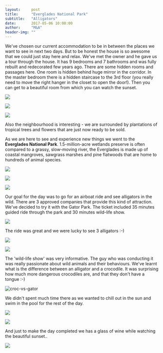 ```yaml
---
layout:     post
title:      "Everglades National Park"
subtitle:   "Alligators"
date:       2017-05-06 10:00:00
author:     "M&A"
header-img: ""
---
```


We've chosen our current accommodation to be in between the places we want to see in next two days. But to be honest the house is so awesome that we could just stay here and relax. We've met the owner and he gave us a tour through the house. It has 9 bedrooms and 7 bathrooms and was fully rebuilt and redecorated few years ago. There are some hidden rooms and passages here. One room is hidden behind huge mirror in the corridor. In the master bedroom there is a hidden staircase to the 3rd floor (you really need to move the right hanger in the closet to open the door!). Then you can get to a beautiful room from which you can watch the sunset.

![](https://lh3.googleusercontent.com/J46tjym0RFtlTLemT91wDdZrE5r1JgFJ_mxYY_WIRkqpZ5KMdrc409o0QFr9pq5cxjPpd4aYGnd7NX49-xxNeeDRo38ogMmxZmJthnkrTJ97MqQWCf-3q8jPbDsqxnviQaABpnOaE2LI9JTomp0bu0NB9tTHM4JdxZWf7fDqukAqcTYZ5zpP6sFccxu00PeGLoTqG3Aj2k0CrRBHJo_vBP2HYwGh1wNiCUMQb-eGMEajt44PMMZ9p14NVOqL6GzLpRmzn1k9pO1VFjv89aCiSOXyLJ5LWDwg2b8W0qMw2DAxdu_qTjNAG_KIQp5I2cNGVE81hqHgxvgjMuf2j-Xs92fGCZv8HoxY8hVNpSwD9Q1j6YDRJTyNYjbN2_DVYnfqEtkR0PtZVT-pfBXNq0b4UuL5RLadLVsfGQTz3VaabU-aP51YznIpSaVT62ds_yq_5HG2aDjUknh-DK-rs5tbZnnx21k_SFC8GpPzx5ZKQ814oYWehCfAqwZrjKwGq3YdOXGmfVw2FZWJCvUaECdwms1qBgyc4SPkj8Pv6UBPt52Px1q-LmKGYNqQlQGFgLG6R6yxJFuWgOzcS9NU4gTCg04kAzDtdRJNoUjGPFY1sgULl2wtPDd2=w1387-h781-no)

![](https://lh3.googleusercontent.com/enQBKU6F-J21unVcrbscV3yNldkaMGVwqRxAe4dSC8URYP6c-SGsjZpqR-HdogGBaUPc2MDknNH0ODFta0exOAgxAqfUOZMaLUli-UHLwkBMA0iyB7MZNuho3KbwtDsLr1z-AoVE4M66VStzyQIqD9iD5WgE5xMHM4500CjHmfQB1myryEQGGymcpfiEmOtACHFmowjLfrwck0r2gHSrx1yKcsiHnyw-9etJSwsGUFsppZS-0APeH6xMpYoVJxlzUV4TeT3T4UwexVIZEsywZty-L9rBNg4kfyODLmksfrESe1WvZmCVubeQdujYIFy9aKIoaIRfQT-dd-P3aXfB9DKbLyheWe3NgFxjqJNAOBraYrPtL9SCBGmUgniZgsRFxBX9Ww-_l7sgW4KRuJh23Xps4I1dR589y1WNLLDx8PcEJziJ4ZiFO4wJqonnwFVJDL96jwSyduarKa8Jea8gBZfcVHu2LgtBWAiKLRn_n5Bgd86y5poux4jvAwiDlHZi5Cu9O2a2NChByww_33H7611gCzQRFVw62wJ5u8-Zzj3P5dzOmBoqc0Ab_xpcc-a_Bzn-kEprj0ciItB5ftiOtxdGEFHScu6JgA9Qx_l0O1yonrSrW113=w1387-h781-no)

![](https://lh3.googleusercontent.com/fmmeyykTELVbgXSTms8hosLJDU21v94bPRr2x1fHusz2yhUqzKNgRPlD4CUoPasIwtCaKuBEkVRV_PG2qNGRo9jhql1X4mTorcIM7scV5ZVWSQqbHaqFJp76CHYRSaK40gzsuNl832xiR5QFDulxJPTIohahpMLJ9jHX0T9HNoTt_pbEMvt-__6DdVSfrwSd_G1mJ9ff34ANHmVzofm27pjgh_cakL-maZY2ugbl1LWdqtUqUlHVvtLf5TH8ADbjU7eo0qTJBX6N1wbc_6hAV12ESJV5uvDwIi9_ljzn2R1NvQkZovFcwH-J2P98RuLPYKlQknrMXNudN8LW4Cd6tSQOb-lgBeXwbC3Yyw9Au7KFcw1IEK-gW6Vbh6RzGcx8wuYFvRewXAIvawAzHQB8nuas_lQz9SlF-NBWtuShqICWTQ1UJjzAt0AV0dXNUDwpO-rr8L7GCf63GE3-Qam_8hEz9zpMEK87_nuqEvlbumVrrjdlXV6nuw5-9YcUvrGGg08twAn6UdB0uCaaCN-nVm0WsKDYsNuVP4lM04ByrXDgJuGcHai5R2ZpXZPwTBljokXSoaawqDJNJ-99pzsvqTPPvr4FwdIv-d0kYu-Juh38-PyqNFbapa3qBI7T0nDuwii4xapbGua-w8oVr2IUO1YdKH4xwegHUF9GCZ8Lw6k=w920-h517-no)

Also the neighbourhood is interesting - we are surrounded by plantations of tropical trees and flowers that are just now ready to be sold.

As we are here to see and experience new things we went to the **Everglades National Park**. 1.5-million-acre wetlands preserve is often compared to a grassy, slow-moving river, the Everglades is made up of coastal mangroves, sawgrass marshes and pine flatwoods that are home to hundreds of animal species.

![](https://lh3.googleusercontent.com/JOZnyYeQeZm55Ur-r5Noch-GTzykuDuV7zWdxU-1r65CTaV3v1kSmb2ZIwpEB3GDm7AT2k2GWQBBEHYWSIkgfrA1iDqgLesfp5cNjeBBUapVD4BYLqGoCnbpaWzSoVEDCqFMaTLMt1CCbGnY08o9GhkGNoDFOtuS7zgyAbsvx1Y5lOaLSs4TDxjbkQ5YYJRrtNZBV-EXHjE5kl9tHuaQplBQUqdryWpxPiKaCGMcXFV5RJDQNE0-iU79Ppv7exMOsgHtnKmLvNXXucjXAlqLeas9o2VgA_Tw2_Iy03_1UOAmo1ppSTpoqnumXX7WjqBqAMPer8LBiT-1KhIyPLZcUt55mgMEFOKlxwENwIKGxCuoZ19EZN3Na6v1IhytkAppWVF8aCv3bIk3yPiHOr3kZCl4iyD0yxSrhwl9UIA1T3JJ_raJAm_zaMg9eiCN0-NdEK962AphkeQUlVMGMNEODto5tX0M9OVnApYmY4vOPlsBoDN_kueIJcekNeVcWGVmhBWJJE5uDeR57j1sxgldRtHgz4jFBbJjaTn0mGECtkNMagP4fkmiuftRRqUSu6tFgQFVQVyEFfEGNmLv16ME5UGN33Bu-8l0AhMLhX6fpXc8TlSkUaXYG5q6_Tqw73i0oo9iBBbn28RDQZ_kvwZUcMxHMc5DVDWyhovDVLyq458=w920-h517-no)

![](https://lh3.googleusercontent.com/hoxOccJiNkDlEulBQgJhsiIkihLoQ3KWYjpCJd-EDJdpW3joc9TOraj_46fFVTq_FuT9No_8Xsfarat79eRdDkTVuIJ4lF__uVLPBJzjUYssxR-eWRMpRWuIgG5CYTF6hnGiP2CuBrmif_EVCcP2vdFkz_PzqvvAqwNwpQyeheIH9pS0eE_oiUs2cz0s8JTROhd6ZINuf9hd6tiRiKa5BVmXWxznaYky5r7XexKCDQ8G7CLiwQKMX8AD29KrjbGRALGAwiU8ezdkojbLYJe1zC0iFdrl09ql6DzBGW_-Plz8c6qlf9COJ0aM-hZdrdonYqTSQA798eSL9EMCXj7qV_EIx6clGGX0yCVoAXJQhhp8zkq_N004dwdQBqd0QToUqPI-YGWp5APXTFtbBNq_26aACr0ryg1aqpJ2AnAZvFLBf66BKqp0wTlbzZGQPnpDYHw38UbpdujiW9Uk2Sw3xF8VxTWOFlm_s03WXqS5dEFhAphmVe86SPV9Pl31yalvj7e1GaHZT3jQA8dkolwEE4GS6eObg-VHbUQLuha_u0CCaJWi-c53QwRmjDNvzGNKPhEv5PcUulu3k3yVqicfWbOpm2P-mdR5x-vUhRZ1iZbrd6iAXu6ddKc5bX3qqZBiX4oZ6uJYApqHuWt-RD3OLQkPQX5NPOIhUsrh72Ww3Cc=w920-h517-no)

![](https://lh3.googleusercontent.com/gLHRHD2ZgD6zxVW4d2lcr7L7deUwtQxf0ODcYef934Ddvmv3JHRiicjdZkbH9fcEs55-RaQCRpAZ0OkJ85VvVGpDczk0wmKF43p31V0F897agxPi_3iqg5BFj9jGAPmqNTXn_uenkrlrMaHsqFO6oWgfClEDsLlzfhRyGS2ZyaauxMqSZupeo2LINJa2J_ceMGsOqiGMdoByD5VujSvFII5TroINoQlSHDkLUf1fP5TNcDKo2u5bWVLv4p557GVi1IHk1prF0hrptQVg19gOqHZnkuz-GWdSt7nHatfvcZFBBtVRz9luZDKq7PkF14u3elbTd99S0rUejtL3_bNWwrzrrruL6zNWQ0W7_snV2Zygzcgc8yadR0YlzE50kMW3jkaoHedTUb_zPmR_kvpME_f-ovAyOjx95FyKiWH7BM2JfPTWmA_17gx5ZRB5y0uWEWyNifjwKAJoZC7MiZ0Q_dHufQ_A7z4nweOjCuPUvmePlgcBpjG1UxS0zqU774sY_-tL59rUyGgoVPIC20zd-o9hi7QskQ_O4-tOVnJ3YBsHTVivTT7XZyLjXiZc5WZCDtB8XtNjnfbesWJm9Miarq8sRBWQTgUI18jPKjahYtZAMkdUcuoiW3GcBUWT2WURXf5yVAeuvOkxiP4InNVjzGd-X98p9VKqc7WM_yWfTgI=w920-h517-no)

Our goal for the day was to go for an airboat ride and see alligators in the wild. There are 3 approved companies that provide this kind of attraction. We've decided to try it with the Gator Park. The ticket included 35 minutes guided ride through the park and 30 minutes wild-life show.

![](https://lh3.googleusercontent.com/NP_8Jl2_V8wxRr3911605vp5FOqI4pP_JAOkfCxSk5a9OrlbFnm48i9ycjz3w5Lt00LSUXqs2kSIgiGyBH1bbMrpUytM4fv5CVLFdOb6e0gm0zB5NGr0NE8CU228gH_oyQTYZgwlxdW73rN7D-c57QkeUFzVL3OqvKnjQAd9kWGk5_90EzudL420FyibjyHSqfgwHsm8tdZnN_M4tMzny1daVlkHRBV0cddLe9-i_WL6cnJDfFHFLgULjb9E93484FMnb1oCRLgFnWtvM_A0uME9TQxbcJ5XklzgoWsjr1dp4PiRbE5IA-7E9dcewtpIEzlKvBeUNrXK8eISeqFug2aDCq0rAroWUa_snzk_3PyYhY5gLFe53L3wgvSJH2QtQrrHXMTQ96u6fomOpU6krF-eqGlVOZZWlDLqfT8tbohMzDCZAh8xqj2D3eUjkQh4KUseMA8Aczf3YZlTsbp2YvdnbmhLdGShGCL-1UAd6iM-u3d3rJxd4FYmaGK6eRyTjlguV9zLZSg65fIIcbF2gbGd1rwboe1osKXw_I63zbqtSQPhH2SCl1qkBYRB1Mix1l6QbzPmUhDx6C-Uq5_Ae1HzKJX8Ah-kjDKQ3WJ9ln0H8eB7qUPprK1jzAznBQesbOC5fCXmVGSmXt7sE7GwW-O8I9vvy_sfJ3bbEDgzDe0=w920-h517-no)

The ride was great and we were lucky to see 3 alligators :-)

![](https://lh3.googleusercontent.com/XU2JtGrc2veX3RqVDwBof2MDMwD_xJv4ECMx6tp5hMlTwhpXrBMm95G23YxnwncnQ4WrqaeWOebWhngpZZkICEDAaMmjlG0-7VN_l45Tfidm0C4KwSApuq5k6zITlFsBu9LvW4CAHHriSo0AmembIoPw04sjPeu-3LQxqEh9xIvpOGEi0x1quYo2zQKIqB9k242X6MQ--qLSCVd85GNOKgqoOU6Ht4wJfMbZ_sRne2AU5cVO4yg5SM1jmzhoYEkTU465F60QcU3_v6jMoVe80HlU3XJmqVvjpcmq-wzZGOiXyljlWYcCR06KAAUFdiY4t8k9iGcRtez9E2bZMVglFZGkjOPnoWwcExmQ2pGxvKaivXkBGiUssj6-WRjIczXk-A-KUUGMVgGZK9m4pYtUiae4Xt1od5aIHvyaLVrRQeDCkARf7OeqK4KZ9FLgu2kerCj_g8t_9QwkJtUufcvD9ZsGj3r-duA3JUxIc9sL8iZPwRpIucWUxx-X7XiVNjXmj5k4Eoxt9Ow-CN8cSfoNwTsm7_n4braqrSNP6GvJJxZbRb4FTAfLbzYG-H-07uqic4h5wkzB9IhZtuxPw6DkLTg4pVKTEEJMoLipcvKSIE8XlGiZfjsC8lFsDJ_7C_UgHXU_RGVYt686G_Mv7HFXazWusjKYwTaAkia3ZjKOjpE=w920-h517-no)

![](https://lh3.googleusercontent.com/D30-GulZDx74xAcvebLnyllfxwqK6spi23OJP1qkVd-19eusq-LpaC7LFqMB21pLCDKmo29tqLOcQMByRJkyy6lw1gNbw5UKFP5P1OyE7HNzyOkqE2ZdSmxxLPXW_Cx49CYqr7RpBvx5tXR6jM22QEDEwIMJ9ezURQ8Y1a8CAas7bIXn-LK1SWjYXwxBp2C-NMFnMgjDbtO5G98H1M9eHB83INKgn9lbJfz3UGmsDhWMQYiaLV14SJQbypteUf-wLllNjNvYKU4pHWPgbYH1QLyMQtDRtdNJ-mTr9y_I1XhT91UrIa_8L09VM5oAd2iA2VjqRVtNfex2nhZj3NBAVziszBLCL8a-6rsAnuuaAZr71Qvz2kJuJpuM9wGBAgh4to0wSsXuSvCK3soKXQ9iZwT99tsXWPv6nbbTmBgZicZkiB0xJwCvQtpdoSJeIEsimxUeOiOpYzVxI8RmrGb0E6W5ykxxybmFWZXnBgDt8gGUsvdKmkq-0-cconKW1SJVWGEtOZ0lQnxip4f5Rf5xJNUg31gyysQgPIJJei7-3l7IT-EG_IvXpEfnp0Ium_FlwEgXsq4CS46K0-0FHXHSQ0oEBeA_Gqe7_fYbo6Z6oC9bcdrZN46thy-PPW-IIpC3c-HzHd5L8oTrqsaiJFdpa2nOzz1ReNJttAvE0v8SBfE=w920-h517-no)

The 'wild-life show' was very informative. The guy who was conducting it was really passionate about wild animals and their behaviours.  We've learnt what is the difference between an alligator and a crocodile. It was surprising how much more dangerous crocodiles are, and that they don't have a tongue :-)

![croc-vs-gator](https://s-media-cache-ak0.pinimg.com/736x/66/fe/a1/66fea1ed934c2253f1ba43a53c50a1b2.jpg)

We didn't spent much time there as we wanted to chill out in the sun and swim in the pool for the rest of the day.

![](https://lh3.googleusercontent.com/25ck-RDFDijfyzD1wSrkpwm8E2Jw4mrWj17sUCFr55J9ItwmIpOypqxJS3UpRh3Yg3EOA3gEY_oXOp78bDUj2V6o5ODbcGcoTT-Vs07rulnDvtjFG2q4D0VfWc0Cs-3BshR7BxrY6-52tQZ5WVHjx1AoexQSHrNm82YnaK-7EIHLiI48sVV10_Bm_6cue-fV28mjFf0xlA-Mv_VS13QS8rHrBFI-5RGhro33dvPy419RteQVd9GTMMGUlIw4bXEdugU5BS5sxVLU8WS5KWn1FNFh-M3JHLp45rLzeum8HCucLzWLiQLn6l1vXTk5WmJCgrh20HHZQNi575JTZ1BL9-ZBTKsl6IElvcMNu_S5ulRWKbSRjVIBFIa8JzqQAIqt1RhxKT6d4FgO0KyaymnlV2HRHFg4PtqQunm4HbpdDZKCFQkId9G0Jqx7Dk6DD1L6njkUAeis3uuv18J7iFc8R_xU0ND96CfHIa_69d2xZtnTwBr4vrKt1sFjJVrfJ7wu8T3hWOl3Eol_KXZI6Rv-eWoyMyB0yjMU-yTeP4TbGyTTP0_zs1F4oPMtAmi2KBmEz_YVHCxlv8xH00OyZeJUhVbjoGkLoWg2Y8rZWudv6QLPgiWeo-wS=w1387-h781-no)

![](https://lh3.googleusercontent.com/veTAQdcV5x7snW_2XqcAy3PA9tsNN8U2mCCxQ3brfew4UIsFWoF16YtDQ2dVa_gYE20DKD1NcfP4ODeefg2RaUrsY7Q-XdcN-ObA9pvQRD_AQH9By2mxIz4m2fZondbDUdUK7K5qdKR9VRSah1I8KTXjKx7svtgylkOA9RadqTPkQbi945mmL7WFfAPKiuho0BmFrqbc40ZB8eULN4SjCuVelRLljDn6iglLHmfydvwPd0c5icp2IkcsPcUgi2byISSYtkKFGaSE9fSxu73h50DiGgTHE140IhG0qR_Akro3oerhHgKh2QCApzYjC4uuf88J_jTQMO2twxsIDkRQFEEv5KLyaPHoeMbktdMW8JDHbnWFm0XoPfVtMRhkv6bOpUtC4W9KlTNdbZRWzWARYR5LEMlOd8nLHgw0j8C-ZTm1UWnoc2-zfHCtRU6sENGT2-SUwH31iWATAm7JGtI16DX8qXBQ7ty8VM3qzAvXENUeU4VpRypIv_U0Zj_l_ZvKm-f6f24CQAJePkFyNWBSRttY9Z0Ex2f4KI236XlN9o7N4r1VLNwsx73aEz7R11UH_-n1bt3TMOavK0_MifoVCBmTsv035T9HD59s1pQOuTcgXIFshh8TNWe52jy2pEE6pVM7EkACctZc0W1YmQhbLmzFNbVW1eQUHT_jQK0HPcQ=w920-h517-no)

And just to make the day completed we has a glass of wine while watching the beautiful sunset..

![](https://lh3.googleusercontent.com/rXG7HUjQhOEDjI5ghdblhmEWZ2RdM9XAfPbFIhStvnofGYxSzfc-EM5tfy51BYDX6NObXxNIaEpTp18jmELrdcPmNbXHqtqMnqZJlnFDr-x9L_lvOeScU7GBafEt_QQsxny07dkDox_XWyxzxtj-ooPhYqXMv0hVnmJPtZZSYTJ4hdXczyax0PmK-rdbNzbon1l4OK2PEHr-U3f-PMJTWABxY5ehr4NHoZ86YJpgG3LaJd74oVnZDViuMmR0UvsM7LN3fjTJ6gldEfJSFJevpBRJoMvIg55oy3IcqgY4n_CVuLaZXDRfgnpioThPymLJNEuz1tT-PfPCSN5DX1bhPoizx44HQwnQmPVHQxFDhK69PQ7IpfrD50v1BmOWXblRYOn8RScrJlR6pAdh486ssAFsnflVYEel_stoezMkCDHxwUGz_h4hQI82xvUE9Cdi6G4b99hfj01fnCU2-PBi-l8rFjYUnBXqY_oFbphTEXxBVLo1p74xvacWoscs8vvhylM5rl8AiV2Ix_wLG-FTdyMDcN-V2eWiDddIgkveqq-BPN7uY2ffFRW72V6HClF0FNdBJJQFXAH3GlXqN3pm9ajyojNVE2IUKEnfebT78jM_8eAyFfdx=w1387-h781-no)
